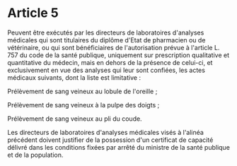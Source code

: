 # Article 5

Peuvent être exécutés par les directeurs de laboratoires d'analyses médicales qui sont titulaires du diplôme d'Etat de pharmacien ou de vétérinaire, ou qui sont bénéficiaires de l'autorisation prévue à l'article L. 757 du code de la santé publique, uniquement sur prescription qualitative et quantitative du médecin, mais en dehors de la présence de celui-ci, et exclusivement en vue des analyses qui leur sont confiées, les actes médicaux suivants, dont la liste est limitative :

Prélèvement de sang veineux au lobule de l'oreille ;

Prélèvement de sang veineux à la pulpe des doigts ;

Prélèvement de sang veineux au pli du coude.

Les directeurs de laboratoires d'analyses médicales visés à l'alinéa précédent doivent justifier de la possession d'un certificat de capacité délivré dans les conditions fixées par arrêté du ministre de la santé publique et de la population.
